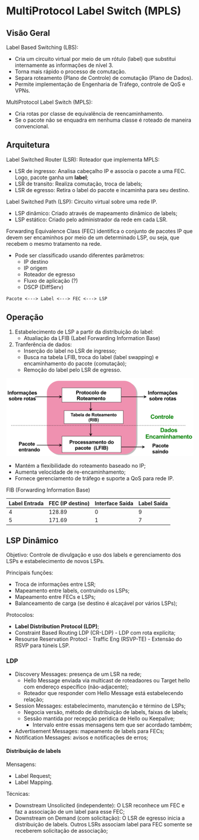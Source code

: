 # MultiProtocol Label Switch (MPLS)

## Visão Geral

Label Based Switching (LBS):

- Cria um circuito virtual por meio de um rótulo (label) que substitui internamente as informações de nível 3.
- Torna mais rápido o processo de comutação.
- Separa roteamento (Plano de Controle) de comutação (Plano de Dados).
- Permite implementação de Engenharia de Tráfego, controle de QoS e VPNs.

MultiProtocol Label Switch (MPLS):

- Cria rotas por classe de equivalência de reencaminhamento.
- Se o pacote não se enquadra em nenhuma classe é roteado de maneira convencional.

## Arquitetura

Label Switched Router (LSR): Roteador que implementa MPLS:

- LSR de ingresso: Analisa cabeçalho IP e associa o pacote a uma FEC. Logo, pacote ganha um **label**;
- LSR de transito: Realiza comutação, troca de labels;
- LSR de egresso: Retira o label do pacote e incaminha para seu destino.

Label Switched Path (LSP): Circuito virtual sobre uma rede IP.

- LSP dinâmico: Criado através de mapeamento dinâmico de labels;
- LSP estático: Criado pelo administrador da rede em cada LSR.

Forwarding Equivalence Class (FEC) identifica o conjunto de pacotes IP que devem ser encaminhos por meio de um determinado LSP, ou seja, que recebem o mesmo tratamento na rede.

- Pode ser classificado usando diferentes parâmetros:
  - IP destino
  - IP origem
  - Roteador de egresso
  - Fluxo de aplicação (?)
  - DSCP (DiffServ)

```md
Pacote <---> Label <---> FEC <---> LSP
```

## Operação

1. Estabelecimento de LSP a partir da distribuição do label:
    - Atualiação da LFIB (Label Forwarding Information Base)
1. Tranferência de dados:
    - Inserção do label no LSR de ingresso;
    - Busca na tabela LFIB, troca do label (label swapping) e encaminhamento do pacote (comutação);
    - Remoção do label pelo LSR de egresso.

![Operação do MPLS](./assets/5-mpls-operation.png)

- Mantém a flexibilidade do roteamento baseado no IP;
- Aumenta velocidade de re-encaminhamento;
- Fornece gerenciamento de tráfego e suporte a QoS para rede IP.

FIB (Forwarding Information Base)

| Label Entrada | FEC (IP destino) | Interface Saída | Label Saída |
|---|---|---|---|
| 4 | 128.89 | 0 | 9 |
| 5 | 171.69 | 1 | 7 |

## LSP Dinâmico

Objetivo: Controle de divulgação e uso dos labels e gerenciamento dos LSPs e estabelecimento de novos LSPs.

Principais funções:

- Troca de informações entre LSR;
- Mapeamento entre labels, contruindo os LSPs;
- Mapeamento entre FECs e LSPs;
- Balanceamento de carga (se destino é alcaçável por vários LSPs);

Protocolos:

- **Label Distribution Protocol (LDP)**;
- Constraint Based Routing LDP (CR-LDP) - LDP com rota explícita;
- Resourse Reservation Protocl - Traffic Eng (RSVP-TE) - Extensão do RSVP para túneis LSP.

### LDP

- Discovery Messages: presença de um LSR na rede;
  - Hello Message enviada via multicast de roteadaores ou Target hello com endereço específico (não-adjacente);
  - Roteador que responder com Hello Message está estabelecendo relação;
- Session Messages: estabelecimento, manutenção e término de LSPs;
  - Negocia versão, método de distribuição de labels, faixas de labels;
  - Sessão mantida por recepção perídica de Hello ou Keepalive;
    - Intervalo entre essas mensagens tem que ser acordado também;
- Advertisement Messages: mapeamento de labels para FECs;
- Notification Messages: avisos e notificações de erros;

#### Distribuição de labels

Mensagens:

- Label Request;
- Label Mapping.

Técnicas:

- Downstream Unsolicited (independente): O LSR reconhece um FEC e faz a associação de um label para esse FEC;
- Downstream on Demand (com solicitação): O LSR de egresso inicia a distribuição de labels. Outros LSRs associam label para FEC somente se receberem solicitação de associação;
